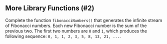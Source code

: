 ## More Library Functions (#2)

Complete the function `fibonacciNumbers()` that generates the infinite stream 
of Fibonacci numbers.
Each new Fibonacci number is the sum of the previous two.
The first two numbers are `0` and `1`, which produces the following sequence:
`0, 1, 1, 2, 3, 5, 8, 13, 21, ...`.